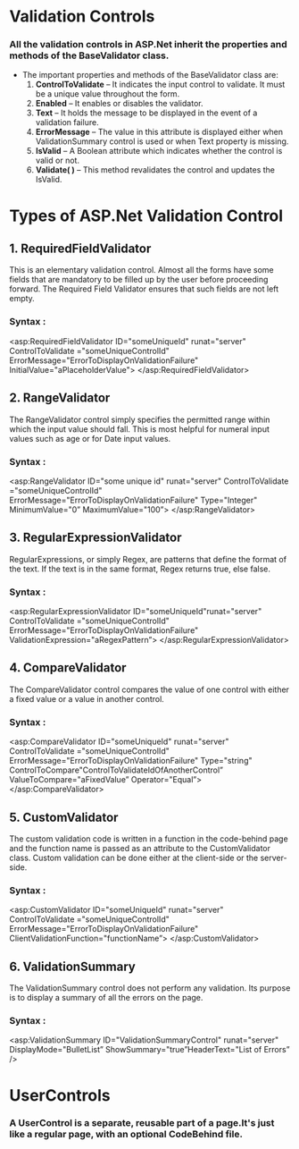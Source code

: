 # Validation Controls
### All the validation controls in ASP.Net inherit the properties and methods of the BaseValidator class. 
- The important properties and methods of the BaseValidator class are:
   1. **ControlToValidate** – It indicates the input control to validate. It must be a unique value throughout the form. 
   2. **Enabled** – It enables or disables the validator.
   3. **Text** – It holds the message to be displayed in the event of a validation failure.
   4. **ErrorMessage** – The value in this attribute is displayed either when ValidationSummary control is used or when Text property is missing.
   5. **IsValid** – A Boolean attribute which indicates whether the control is valid or not.
   6. **Validate( )** – This method revalidates the control and updates the IsValid.

# Types of ASP.Net Validation Control

## 1.  RequiredFieldValidator
   This is an elementary validation control. Almost all the forms have some fields that are mandatory to be filled up by the user before proceeding forward. The Required Field Validator ensures that such fields are not left empty.

### Syntax :    
   <asp:RequiredFieldValidator ID="someUniqueId" runat="server" ControlToValidate ="someUniqueControlId" ErrorMessage="ErrorToDisplayOnValidationFailure"    InitialValue="aPlaceholderValue"> 
   </asp:RequiredFieldValidator> 

 ## 2.  RangeValidator
   The RangeValidator control simply specifies the permitted range within which the input value should fall. This is most helpful for numeral input values such as age or for Date input values.

### Syntax :   
   <asp:RangeValidator ID="some unique id" runat="server" ControlToValidate ="someUniqueControlId"
   ErrorMessage="ErrorToDisplayOnValidationFailure" Type="Integer" MinimumValue="0” MaximumValue="100”>
   </asp:RangeValidator>

 ## 3.  RegularExpressionValidator
   RegularExpressions, or simply Regex, are patterns that define the format of the text. If the text is in the same format, Regex returns true, else false. 

### Syntax :    
   <asp:RegularExpressionValidator ID="someUniqueId"runat="server" ControlToValidate ="someUniqueControlId" ErrorMessage="ErrorToDisplayOnValidationFailure" ValidationExpression="aRegexPattern”>
    </asp:RegularExpressionValidator>

## 4.  CompareValidator
   The CompareValidator control compares the value of one control with either a fixed value or a value in another control.

### Syntax :    
   <asp:CompareValidator ID="someUniqueId" runat="server" ControlToValidate ="someUniqueControlId"
   ErrorMessage="ErrorToDisplayOnValidationFailure" Type="string" ControlToCompare"ControlToValidateIdOfAnotherControl”
   ValueToCompare="aFixedValue” Operator="Equal”>
   </asp:CompareValidator>

## 5.  CustomValidator
   The custom validation code is written in a function in the code-behind page and the function name is passed as an attribute to the CustomValidator class. Custom validation can be done either at the client-side or the server-side.

### Syntax :    
   <asp:CustomValidator ID="someUniqueId" runat="server" ControlToValidate ="someUniqueControlId"
   ErrorMessage="ErrorToDisplayOnValidationFailure" ClientValidationFunction="functionName”>
   </asp:CustomValidator>    

## 6.  ValidationSummary
   The ValidationSummary control does not perform any validation. Its purpose is to display a summary of all the errors on the page.

### Syntax :    
   <asp:ValidationSummary ID="ValidationSummaryControl" runat="server" DisplayMode="BulletList” ShowSummary="true”HeaderText="List of Errors” />    


# UserControls
### A UserControl is a separate, reusable part of a page.It's just like a regular page, with an optional CodeBehind file. 
